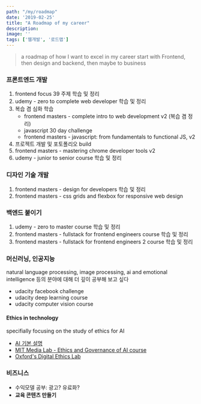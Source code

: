 ```yaml
---
path: "/my/roadmap"
date: '2019-02-25'
title: "A Roadmap of my career"
description: 
image: ''
tags: ['웹개발', '로드맵']
---
```

> a roadmap of how I want to excel in my career
> start with Frontend, then design and backend, then maybe to business

### 프론트엔드 개발
1. frontend focus 39 주제 학습 및 정리
2. udemy - zero to complete web developer 학습 및 정리
3. 복습 겸 심화 학습
    - frontend masters - complete intro to web development v2 (복습 겸 정리)
    - javascript 30 day challenge
    - frontend masters - javascript: from fundamentals to functional JS, v2
4. 프로젝트 개발 및 포토폴리오 build
5. frontend masters - mastering chrome developer tools v2
6. udemy - junior to senior course 학습 및 정리

### 디자인 기술 개발
1. frontend masters - design for developers 학습 및 정리
2. frontend masters - css grids and flexbox for responsive web design
    
### 백엔드 붙이기
1. udemy - zero to master course 학습 및 정리
2. frontend masters - fullstack for frontend engineers course 학습 및 정리
3. frontend masters - fullstack for frontend engineers 2 course 학습 및 정리

### 머신러닝, 인공지능
natural language processing, image processing, ai and emotional intelligence 등의 분야에 대해 더 깊이 공부해 보고 싶다
- udacity facebook challenge
- udacity deep learning course
- udacity computer vision course

#### Ethics in technology
specifially focusing on the study of ethics for AI
- [AI 기본 설명](https://waitbutwhy.com/2015/01/artificial-intelligence-revolution-1.html)
- [MIT Media Lab - Ethics and Governance of AI course](https://www.media.mit.edu/courses/the-ethics-and-governance-of-artificial-intelligence/)
- [Oxford's Digital Ethics Lab](https://digitalethicslab.oii.ox.ac.uk/)

### 비즈니스
- 수익모델 공부: 광고? 유료화?
- __교육 콘텐츠 만들기__